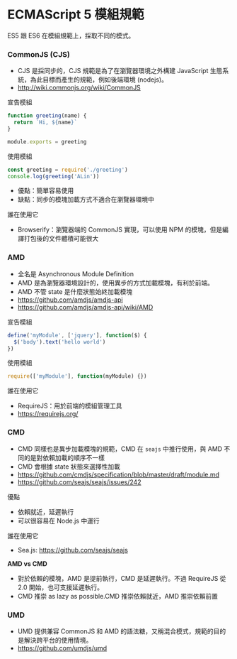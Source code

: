 # ECMAScript 5 模組規範

ES5 跟 ES6 在模組規範上，採取不同的模式。

### CommonJS (CJS)

- CJS 是採同步的，CJS 規範是為了在瀏覽器環境之外構建 JavaScript 生態系統，為此目標而產生的規範，例如後端環境 (nodejs)。
- <http://wiki.commonjs.org/wiki/CommonJS>

宣告模組

```js
function greeting(name) {
  return `Hi, ${name}`
}

module.exports = greeting
```

使用模組

```js
const greeting = require('./greeting')
console.log(greeting('ALin'))
```

- 優點：簡單容易使用
- 缺點：同步的模塊加載方式不適合在瀏覽器環境中

誰在使用它

- Browserify：瀏覽器端的 CommonJS 實現，可以使用 NPM 的模塊，但是編譯打包後的文件體積可能很大

### AMD

- 全名是 Asynchronous Module Definition
- AMD 是為瀏覽器環境設計的，使用異步的方式加載模塊，有利於前端。
- AMD 不管 state 是什麼狀態始終加載模塊
- <https://github.com/amdjs/amdjs-api>
- <https://github.com/amdjs/amdjs-api/wiki/AMD>

宣告模組

```js
define('myModule', ['jquery'], function($) {
  $('body').text('hello world')
})
```

使用模組

```js
require(['myModule'], function(myModule) {})
```

誰在使用它

- RequireJS：用於前端的模組管理工具
- <https://requirejs.org/>

### CMD

- CMD 同樣也是異步加載模塊的規範，CMD 在 `seajs` 中推行使用，與 AMD 不同的是對依賴加載的順序不一樣
- CMD 會根據 state 狀態來選擇性加載
- <https://github.com/cmdjs/specification/blob/master/draft/module.md>
- <https://github.com/seajs/seajs/issues/242>

優點

- 依賴就近，延遲執行
- 可以很容易在 Node.js 中運行

誰在使用它

- Sea.js: <https://github.com/seajs/seajs>

**AMD vs CMD**

- 對於依賴的模塊，AMD 是提前執行，CMD 是延遲執行。不過 RequireJS 從 2.0 開始，也可支援延遲執行。
- CMD 推崇 as lazy as possible.CMD 推崇依賴就近，AMD 推崇依賴前置

### UMD

- UMD 提供兼容 CommonJS 和 AMD 的語法糖，又稱混合模式，規範的目的是解決跨平台的使用情境。
- <https://github.com/umdjs/umd>
